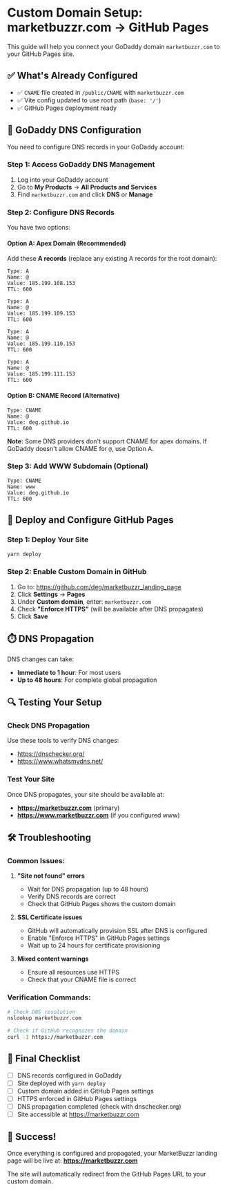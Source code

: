 # Custom Domain Setup: marketbuzzr.com → GitHub Pages

This guide will help you connect your GoDaddy domain `marketbuzzr.com` to your GitHub Pages site.

## ✅ What's Already Configured

- ✅ `CNAME` file created in `/public/CNAME` with `marketbuzzr.com`
- ✅ Vite config updated to use root path (`base: '/'`)
- ✅ GitHub Pages deployment ready

## 🔧 GoDaddy DNS Configuration

You need to configure DNS records in your GoDaddy account:

### Step 1: Access GoDaddy DNS Management
1. Log into your GoDaddy account
2. Go to **My Products** → **All Products and Services**
3. Find `marketbuzzr.com` and click **DNS** or **Manage**

### Step 2: Configure DNS Records

You have two options:

#### Option A: Apex Domain (Recommended)
Add these **A records** (replace any existing A records for the root domain):
```
Type: A
Name: @
Value: 185.199.108.153
TTL: 600

Type: A  
Name: @
Value: 185.199.109.153
TTL: 600

Type: A
Name: @  
Value: 185.199.110.153
TTL: 600

Type: A
Name: @
Value: 185.199.111.153
TTL: 600
```

#### Option B: CNAME Record (Alternative)
```
Type: CNAME
Name: @
Value: deg.github.io
TTL: 600
```

**Note:** Some DNS providers don't support CNAME for apex domains. If GoDaddy doesn't allow CNAME for `@`, use Option A.

### Step 3: Add WWW Subdomain (Optional)
```
Type: CNAME
Name: www
Value: deg.github.io
TTL: 600
```

## 🚀 Deploy and Configure GitHub Pages

### Step 1: Deploy Your Site
```bash
yarn deploy
```

### Step 2: Enable Custom Domain in GitHub
1. Go to: https://github.com/deg/marketbuzzr_landing_page
2. Click **Settings** → **Pages**
3. Under **Custom domain**, enter: `marketbuzzr.com`
4. Check **"Enforce HTTPS"** (will be available after DNS propagates)
5. Click **Save**

## ⏱️ DNS Propagation

DNS changes can take:
- **Immediate to 1 hour**: For most users
- **Up to 48 hours**: For complete global propagation

## 🔍 Testing Your Setup

### Check DNS Propagation
Use these tools to verify DNS changes:
- https://dnschecker.org/
- https://www.whatsmydns.net/

### Test Your Site
Once DNS propagates, your site should be available at:
- **https://marketbuzzr.com** (primary)
- **https://www.marketbuzzr.com** (if you configured www)

## 🛠️ Troubleshooting

### Common Issues:

1. **"Site not found" errors**
   - Wait for DNS propagation (up to 48 hours)
   - Verify DNS records are correct
   - Check that GitHub Pages shows the custom domain

2. **SSL Certificate issues**
   - GitHub will automatically provision SSL after DNS is configured
   - Enable "Enforce HTTPS" in GitHub Pages settings
   - Wait up to 24 hours for certificate provisioning

3. **Mixed content warnings**
   - Ensure all resources use HTTPS
   - Check that your CNAME file is correct

### Verification Commands:
```bash
# Check DNS resolution
nslookup marketbuzzr.com

# Check if GitHub recognizes the domain
curl -I https://marketbuzzr.com
```

## 📝 Final Checklist

- [ ] DNS records configured in GoDaddy
- [ ] Site deployed with `yarn deploy`
- [ ] Custom domain added in GitHub Pages settings
- [ ] HTTPS enforced in GitHub Pages settings
- [ ] DNS propagation completed (check with dnschecker.org)
- [ ] Site accessible at https://marketbuzzr.com

## 🎉 Success!

Once everything is configured and propagated, your MarketBuzzr landing page will be live at:
**https://marketbuzzr.com**

The site will automatically redirect from the GitHub Pages URL to your custom domain.

